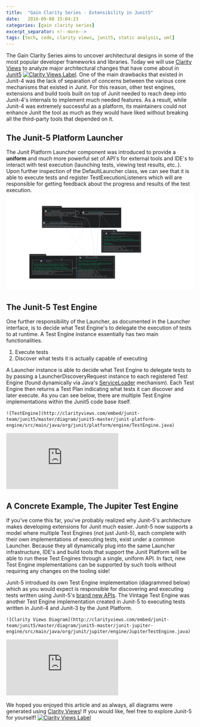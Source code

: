 ```yaml
---
title:  "Gain Clarity Series - Extensibility in Junit5"
date:   2016-09-08 15:04:23
categories: [gain clarity series]
excerpt_separator: <!--more-->
tags: [tech, code, clarity views, junit5, static analysis, uml]
---
```

The Gain Clarity Series aims to uncover architectural designs in some of the most popular developer frameworks and libraries.
Today we will use [Clarity Views](http://clarityviews.com) to analyze major architectural changes that have come about in [Junit5](https://github.com/junit-team/junit5)
[![Clarity Views Label](http://clarityviews.com/badge)](http://clarityviews.com/github/junit-team/junit5). One of the main drawbacks that existed in Junit-4 was the lack of separation of concerns between the various core mechanisms
that existed in Junit. For this reason, other test engines, extensions and build tools built on top of Junit needed to reach
deep into Junit-4's internals to implement much needed features. As a result, while Junit-4 was extremely successful as a platform,
its maintainers could not enhance Junit the tool as much as they would have liked without breaking all the third-party tools that depended on it.
 <!--more-->
 
## The Junit-5 Platform Launcher
The Junit Platform Launcher component was introduced to provide a **uniform** and much more powerful set of API's for external tools and IDE's to interact with test
execution (launching tests, viewing test results, etc..). Upon further inspection of the DefaultLauncher class, we can see that it is able to
execute tests and register TestExecutionListeners which will are responsible for getting feedback about the progress and results of the test execution.
![launcher](/images/launcher.svg)


## The Junit-5 Test Engine
One further responsibility of the Launcher, as documented in the Launcher interface, is to decide
what Test Engine's to delegate the execution of tests to at runtime. A Test Engine instance essentially has two main functionalities.

1. Execute tests
2. Discover what tests it is actually capable of executing
   
A Launcher instance is able to decide what Test Engine to delegate tests to by passing a LauncherDiscoveryRequest instance to each
registered Test Engine (found dynamically via Java's [ServiceLoader](http://docs.oracle.com/javase/6/docs/api/java/util/ServiceLoader.html)
mechanism). Each Test Engine then returns a Test Plan indicating what tests it can discover and later execute.
As you can see below, there are multiple Test Engine implementations within
the Junit5 code base itself.

```
![TestEngine](http://clarityviews.com/embed/junit-team/junit5/master/diagram/junit5-master/junit-platform-engine/src/main/java/org/junit/platform/engine/TestEngine.java)
```

![TestEngineDiagram](http://clarityviews.com/embed/junit-team/junit5/master/diagram/junit5-master/junit-platform-engine/src/main/java/org/junit/platform/engine/TestEngine.java)

## A Concrete Example, The Jupiter Test Engine
If you've come this far, you've probably realized why Junit-5's architecture makes developing extensions for Junit much easier.
Junit-5 now supports a model where multiple Test Engines (not just Junit-5), each complete with their own implementations of
executing tests, exist under a common Launcher. Because they all dynamically plug into the same Launcher infrastructure, IDE's and build tools that support the Junit Platform will be able to run these Test Engines through a single, uniform API. In fact, new Test Engine 
implementations can be supported by such tools without requiring any changes on the tooling side!

Junit-5 introdued its own Test Engine implementation (diagrammed below)
which as you would expect  is responsible
for discovering and executing tests written using Junit-5's [brand new APIs](http://junit.org/junit5/docs/current/user-guide/#writing-tests-dynamic-tests). The Vintage Test Engine was another Test Engine implementation
created in Junit-5 to executing tests written in Junit-4 and Junit-3 by the Junit Platform. 

```
![Clarity Views Diagram](http://clarityviews.com/embed/junit-team/junit5/master/diagram/junit5-master/junit-jupiter-engine/src/main/java/org/junit/jupiter/engine/JupiterTestEngine.java)
```

![JupiterDiagram](http://clarityviews.com/embed/junit-team/junit5/master/diagram/junit5-master/junit-jupiter-engine/src/main/java/org/junit/jupiter/engine/JupiterTestEngine.java)

We hoped you enjoyed this article and as always, all diagrams were generated using [Clarity Views](http://clarityviews.com)!
If you would like, feel free to explore Junit-5 for yourself! [![Clarity Views Label](http://clarityviews.com/badge)](http://clarityviews.com/github/junit-team/junit5)
